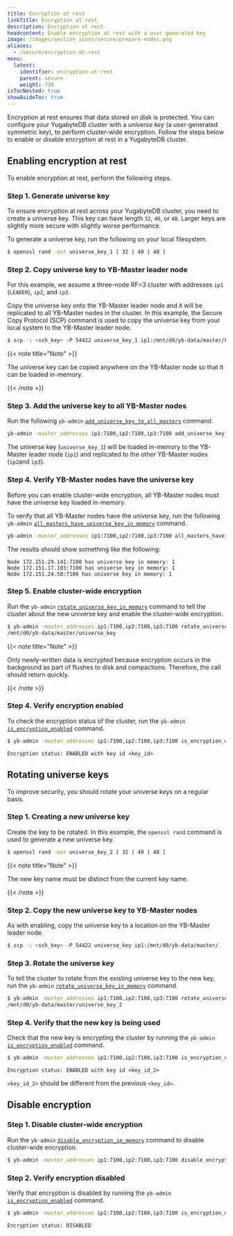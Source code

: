 ```yaml
---
title: Encryption at rest
linkTitle: Encryption at rest
description: Encryption at rest
headcontent: Enable encryption at rest with a user generated key
image: /images/section_icons/secure/prepare-nodes.png
aliases:
  - /secure/encryption-at-rest
menu:
  latest:
    identifier: encryption-at-rest
    parent: secure
    weight: 730
isTocNested: true
showAsideToc: true
---
```


Encryption at rest ensures that data stored on disk is protected. You can configure your YugabyteDB cluster with a *universe key* (a user-generated symmetric key), to perform cluster-wide encryption. Follow the steps below to enable or disable encryption at rest in a YugabyteDB cluster.


## Enabling encryption at rest

To enable encryption at rest, perform the following steps.

### Step 1. Generate universe key

To ensure encryption at rest across your YugabyteDB cluster, you need to create a universe key. This key can have length `32`, `40`, or `48`. Larger keys are slightly more secure with slightly worse performance. 

To generate a universe key, run the following on your local filesystem.

```sh
$ openssl rand -out universe_key_1 [ 32 | 40 | 48 ]

```

### Step 2. Copy universe key to YB-Master leader node

For this example, we assume a three-node RF=3 cluster with addresses `ip1` (`LEADER`), `ip2`, and `ip3`.

Copy the universe key onto the YB-Master leader node and it will be replicated to all YB-Master nodes in the cluster. In this example, the Secure Copy Protocol (SCP) command is used to copy the universe key from your local system to the YB-Master leader node.

```sh
$ scp -i <ssh_key> -P 54422 universe_key_1 ip1:/mnt/d0/yb-data/master/keys
```

{{< note title="Note" >}}

The universe key can be copied anywhere on the YB-Master node so that it can be loaded in-memory.

{{< /note >}}

### Step 3. Add the universe key to all YB-Master nodes

Run the following `yb-admin` [`add_universe_key_to_all_masters`](../../admin/yb-admin/#add-universe-key-to-all-masters) command.

```sh
yb-admin -master_addresses ip1:7100,ip2:7100,ip3:7100 add_universe_key_to_all_masters universe_key_1 /mnt/d0/yb-data/master/keys
```

The universe key (`universe_key_1`) will be loaded in-memory to the YB-Master leader node (`ip1`) and replicated to the other YB-Master nodes (`ip2`and `ip3`).

### Step 4. Verify YB-Master nodes have the universe key

Before you can enable cluster-wide encryption, all YB-Master nodes must have the universe key loaded in-memory. 

To verify that all YB-Master nodes have the universe key, run the following `yb-admin` [`all_masters_have_universe_key_in_memory`](../../admin/yb-admin/#all-masters-have-universe-key-in-memory) command.

```sh
yb-admin -master_addresses ip1:7100,ip2:7100,ip3:7100 all_masters_have_universe_key_in_memory universe_key_1
```

The results should show something like the following:

```
Node 172.151.29.141:7100 has universe key in memory: 1
Node 172.151.17.103:7100 has universe key in memory: 1
Node 172.151.24.58:7100 has universe key in memory: 1
```

### Step 5. Enable cluster-wide encryption

Run the `yb-admin` [`rotate_universe_key_in_memory`](../../admin/yb-admin/#rotate-universe-key-in-memory) command to tell the cluster about the new universe key and enable the cluster-wide encryption.

```sh
$ yb-admin -master_addresses ip1:7100,ip2:7100,ip3:7100 rotate_universe_key_in_memory
/mnt/d0/yb-data/master/universe_key
```

{{< note title="Note" >}}

Only newly-written data is encrypted because encryption occurs in the background as part of flushes to disk and compactions. Therefore, the call should return quickly.

{{< /note >}}

### Step 4. Verify encryption enabled

To check the encryption status of the cluster, run the `yb-admin` [`is_encryption_enabled`](../../admin/yb-admin/#is-encryption-enabled) command.

```sh
$ yb-admin -master_addresses ip1:7100,ip2:7100,ip3:7100 is_encryption_enabled
```

```
Encryption status: ENABLED with key id <key_id>
```

## Rotating universe keys

To improve security, you should rotate your universe keys on a regular basis.

### Step 1. Creating a new universe key

Create the key to be rotated. In this example, the `openssl rand` command is used to generate a new universe key.

```sh
$ openssl rand -out universe_key_2 [ 32 | 40 | 48 ]

```

{{< note title="Note" >}}

The new key name must be distinct from the current key name.

{{< /note >}}

### Step 2. Copy the new universe key to YB-Master nodes

As with enabling, copy the universe key to a location on the YB-Master leader node.

```sh
$ scp -i <ssh_key> -P 54422 universe_key ip1:/mnt/d0/yb-data/master/
```

### Step 3. Rotate the universe key

To tell the cluster to rotate from the existing universe key to the new key, run the `yb-admin` [`rotate_universe_key_in_memory`](../../admin/yb-admin/#rotate-universe-key-in-memory) command.

```sh
$ yb-admin -master_addresses ip1:7100,ip2:7100,ip3:7100 rotate_universe_key_in_memory
/mnt/d0/yb-data/master/universe_key_2
```

### Step 4. Verify that the new key is being used

Check that the new key is encrypting the cluster by running the `yb-admin` [`is_encryption_enabled`](../../admin/yb-admin/#is-encryption-enabled) command.

```sh
$ yb-admin -master_addresses ip1:7100,ip2:7100,ip3:7100 is_encryption_enabled
```

```
Encryption status: ENABLED with key id <key_id_2>
```

`<key_id_2>` should be different from the previous `<key_id>`.

## Disable encryption

### Step 1. Disable cluster-wide encryption

Run the `yb-admin` [`disable_encryption_in_memory`](../../admin/yb-admin/#disable-encryption-in-memory) command to disable cluster-wide encryption.

```sh
$ yb-admin -master_addresses ip1:7100,ip2:7100,ip3:7100 disable_encryption_in_memory
```

### Step 2. Verify encryption disabled

Verify that encryption is disabled by running the `yb-admin` [`is_encryption_enabled`](../../admin/yb-admin/#is-encryption-enabled) command.

```sh
$ yb-admin -master_addresses ip1:7100,ip2:7100,ip3:7100 is_encryption_enabled
```

```
Encryption status: DISABLED
```
